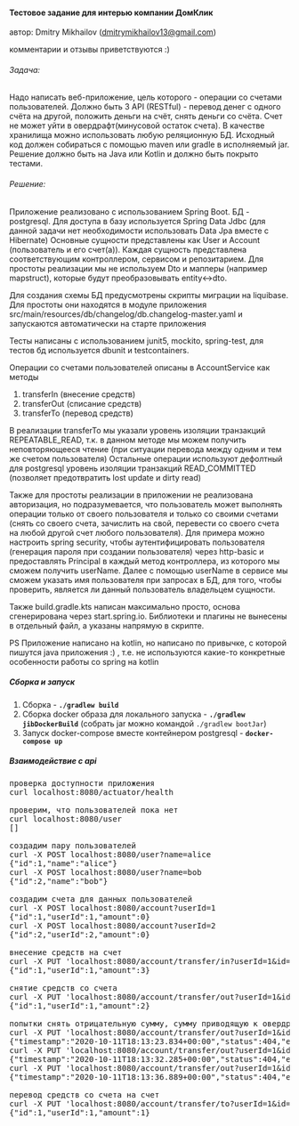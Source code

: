 #### Тестовое задание для интерью компании ДомКлик

автор: Dmitry Mikhailov (dmitrymikhailov13@gmail.com)

комментарии и отзывы приветствуются :)

###### Задача:
Надо написать веб-приложение, цель которого - операции со счетами пользователей.
Должно быть 3 API (RESTful) - перевод денег с одного счёта на другой, положить деньги на счёт, снять деньги со счёта. Счет не может уйти в овердрафт(минусовой остаток счета).
В качестве хранилища можно использовать любую реляционную БД.
Исходный код должен собираться с помощью maven или gradle в исполняемый jar. Решение должно быть на Java или Kotlin и должно быть покрыто тестами.

###### Решение:
Приложение реализовано с использованием Spring Boot. БД - postgresql. 
Для доступа в базу используется Spring Data Jdbc 
(для данной задачи нет необходимости использовать Data Jpa вместе с Hibernate)
Основные сущности представлены как User и Account (пользователь и его счет(а)). 
Каждая сущность представлена соответствующим контроллером, сервисом и репозитарием.
Для простоты реализации мы не используем Dto и мапперы (например mapstruct), которые будут преобразовывать entity<->dto.

Для создания схемы БД предусмотрены скрипты миграции на liquibase. 
Для простоты они находятся в модуле приложения src/main/resources/db/changelog/db.changelog-master.yaml 
и запускаются автоматически на старте приложения

Тесты написаны с использованием junit5, mockito, spring-test, для тестов бд используется dbunit и testcontainers.

Операции со счетами пользователей описаны в AccountService как методы 
1. transferIn (внесение средств)
2. transferOut (списание средств)
3. transferTo (перевод средств)

В реализации transferTo мы указали уровень изоляции транзакций REPEATABLE_READ, 
т.к. в данном методе мы можем получить неповторяющееся чтение (при ситуации перевода между одним и тем же счетом пользователя)
Остальные операции используют дефолтный для postgresql уровень изоляции транзакций READ_COMMITTED 
(позволяет предотвратить lost update и dirty read)

Также для простоты реализации в приложении не реализована авторизация, но подразумевается, 
что пользователь может выполнять операции только от своего пользователя и только со своими счетами 
(снять со своего счета, зачислить на свой, перевести со своего счета на любой другой счет любого пользователя).
Для примера можно настроить spring security, чтобы аутентифицировать пользователя (генерация пароля при создании пользователя)
через http-basic и предоставлять Principal в каждый метод контроллера, из которого мы сможем получить userName.
Далее с помощью userName в сервисе мы сможем указать имя пользователя при запросах в БД, для того, чтобы проверить, 
является ли данный пользователь владельцем сущности.   

Также build.gradle.kts написан максимально просто, основа сгенерирована через start.spring.io. 
Библиотеки и плагины не вынесены в отдельный файл, а указаны напрямую в скрипте.

PS
Приложение написано на kotlin, но написано по привычке, с которой пишутся java приложения :) , 
т.е. не используются какие-то конкретные особенности работы со spring на kotlin

##### Сборка и запуск
1. Сборка - <b>`./gradlew build`</b>
2. Сборка docker образа для локального запуска - <b>`./gradlew jibDockerBuild`</b> (собрать jar можно командой `./gradlew bootJar`)
3. Запуск docker-compose вместе контейнером postgresql - <b>`docker-compose up`</b>

##### Взаимодействие с api

<pre>
проверка доступности приложения
curl localhost:8080/actuator/health

проверим, что пользователей пока нет
curl localhost:8080/user
[]

создадим пару пользователей
curl -X POST localhost:8080/user?name=alice
{"id":1,"name":"alice"} 
curl -X POST localhost:8080/user?name=bob
{"id":2,"name":"bob"}

создадим счета для данных пользователей
curl -X POST localhost:8080/account?userId=1
{"id":1,"userId":1,"amount":0} 
curl -X POST localhost:8080/account?userId=2
{"id":2,"userId":2,"amount":0}

внесение средств на счет
curl -X PUT 'localhost:8080/account/transfer/in?userId=1&id=1&amount=3'
{"id":1,"userId":1,"amount":3}

снятие средств со счета
curl -X PUT 'localhost:8080/account/transfer/out?userId=1&id=1&amount=1'
{"id":1,"userId":1,"amount":2}

попытки снять отрицательную сумму, сумму приводящую к овердрафту и попытка снятия с несуществующего счета
curl -X PUT 'localhost:8080/account/transfer/out?userId=1&id=1&amount=-111'
{"timestamp":"2020-10-11T18:13:23.834+00:00","status":404,"error":"Not Found","message":"","path":"/account/transfer/out"} 
curl -X PUT 'localhost:8080/account/transfer/out?userId=1&id=1&amount=111'
{"timestamp":"2020-10-11T18:13:32.285+00:00","status":404,"error":"Not Found","message":"","path":"/account/transfer/out"} 
curl -X PUT 'localhost:8080/account/transfer/out?userId=1&id=12222&amount=111'
{"timestamp":"2020-10-11T18:13:36.889+00:00","status":404,"error":"Not Found","message":"","path":"/account/transfer/out"}

перевод средств со счета на счет
curl -X PUT 'localhost:8080/account/transfer/to?userId=1&id=1&amount=1&toUserId=2&toAccountId=2'
{"id":1,"userId":1,"amount":1}
</pre>